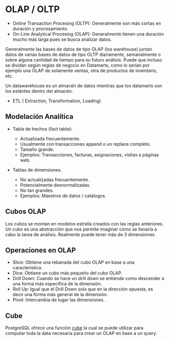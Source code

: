 # OLAP / OLTP

- Online Transaction Procesing (OLTP): Generalmente son más cortas en duración y
  procesamiento.
- On-Line Analytical Procesing (OLAP): Generalmente tienen una duración mucho
  más larga pues se busca analizar datos.

Generalmente las bases de datos de tipo OLAP (los warehouse) juntan datos de
varias bases de datos de tipo OLTP diariamente, semanalmente o sobre alguna
cantidad de tiempo para su futuro análisis. Puede que incluso se dividan según
reglas de negocio en Datamarts, como lo serían por ejemplo una OLAP de solamente
ventas, otra de productos de inventario, etc.

Un datawarehouse es un almacén de datos mientras que los datamarts son los
estántes dentro del almacén.

- ETL ( Extraction, Transformation, Loading)

## Modelación Analítica

- Tabla de hechos (fact table):

  - Actualizada frecuentemente.
  - Usualmente con transacciones append o un replace completo.
  - Tamaño grande.
  - Ejemplos: Transacciones, facturas, asignaciones, visitas a páginas web.

- Tablas de dimensiones.

  - No actualizadas frecuentemente.
  - Potencialmente desnormalizadas.
  - No tan grandes.
  - Ejemplos: Maestros de datos / catálogos.

## Cubos OLAP

Los cubos se montan en modelos estrella creados con las reglas anteriores. Un
cubo es una abstracción que nos permite imaginar cómo se llevaría a cabo la
tarea de análisis. Realmente puede tener más de 3 dimensiones.

## Operaciones en OLAP

- Slice: Obtiene una rebanada del cubo OLAP en base a una característica.
- Dice: Obtiene un cubo más pequeño del cubo OLAP.
- Drill Down: Cuando se hace un drill down se entiende como descender a una
  forma más específica de la dimensión.
- Roll Up: Igual que el Drill Down solo que en la dirección opuesta, es decir
  una forma más general de la dimensión.
- Pivot: Intercambia de lugar las dimensiones.

## Cube

PostgreSQL ofrece una función
[cube](https://www.postgresql.org/docs/current/cube.html) la cual se puede
utilizar para computar toda la data necesaria para crear un OLAP en base a un
query.
